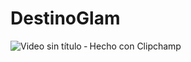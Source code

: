 # DestinoGlam


![Video sin título ‐ Hecho con Clipchamp](https://github.com/LuciaL152/DestinoGlam/assets/106400404/93c3c6f5-03f7-4aef-8ad3-fe9f777b2dc2)




